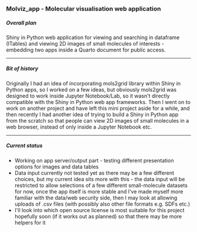 ### Molviz_app - Molecular visualisation web application

##### **Overall plan**
Shiny in Python web application for viewing and searching in dataframe (ITables) and viewing 2D images of small molecules of interests - embedding two apps inside a Quarto document for public access.

---

##### **Bit of history**
Originally I had an idea of incorporating mols2grid library within Shiny in Python apps, so I worked on a few ideas, but obviously mols2grid was designed to work inside Jupyter Notebook/Lab, so it wasn't directly compatible with the Shiny in Python web app frameworks. Then I went on to work on another project and have left this mini project aside for a while, and then recently I had another idea of trying to build a Shiny in Python app from the scratch so that people can view 2D images of small molecules in a web browser, instead of only inside a Jupyter Notebook etc. 

---

##### **Current status**
- Working on app server/output part - testing different presentation options for images and data tables
- Data input currently not tested yet as there may be a few different choices, but my current idea sits more with this - the data input will be restricted to allow selections of a few different small-molecule datasets for now, once the app itself is more stable and I've made myself more familiar with the data/web security side, then I may look at allowing uploads of .csv files (with possibly also other file formats e.g. SDFs etc.)
- I'll look into which open source license is most suitable for this project hopefully soon (if it works out as planned) so that there may be more helpers for it